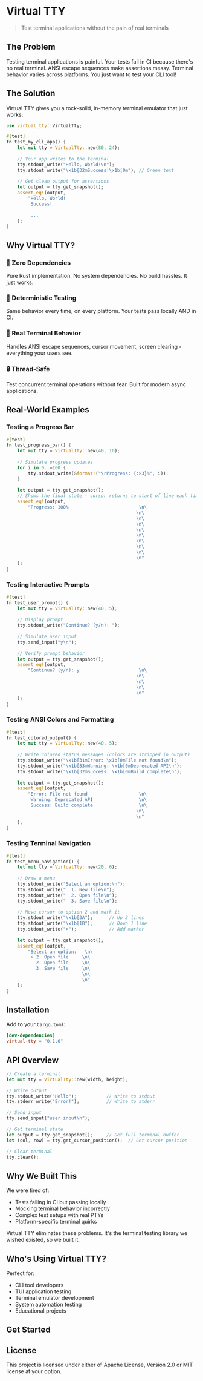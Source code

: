 # Virtual TTY

> Test terminal applications without the pain of real terminals

## The Problem

Testing terminal applications is painful. Your tests fail in CI because there's no real terminal. ANSI escape sequences make assertions messy. Terminal behavior varies across platforms. You just want to test your CLI tool!

## The Solution

Virtual TTY gives you a rock-solid, in-memory terminal emulator that just works:

```rust
use virtual_tty::VirtualTty;

#[test]
fn test_my_cli_app() {
    let mut tty = VirtualTty::new(80, 24);
    
    // Your app writes to the terminal
    tty.stdout_write("Hello, World!\n");
    tty.stdout_write("\x1b[32mSuccess!\x1b[0m"); // Green text
    
    // Get clean output for assertions
    let output = tty.get_snapshot();
    assert_eq!(output, 
        "Hello, World!                                                                   \n\
         Success!                                                                        \n\
                                                                                         \n\
         ...                                                                             \n"
    );
}
```

## Why Virtual TTY?

### 🚀 Zero Dependencies
Pure Rust implementation. No system dependencies. No build hassles. It just works.

### 🎯 Deterministic Testing
Same behavior every time, on every platform. Your tests pass locally AND in CI.

### 🧩 Real Terminal Behavior
Handles ANSI escape sequences, cursor movement, screen clearing - everything your users see.

### 🔒 Thread-Safe
Test concurrent terminal operations without fear. Built for modern async applications.

## Real-World Examples

### Testing a Progress Bar

```rust
#[test]
fn test_progress_bar() {
    let mut tty = VirtualTty::new(40, 10);
    
    // Simulate progress updates
    for i in 0..=100 {
        tty.stdout_write(&format!("\rProgress: {:>3}%", i));
    }
    
    let output = tty.get_snapshot();
    // Shows the final state - cursor returns to start of line each time
    assert_eq!(output,
        "Progress: 100%                          \n\
                                                \n\
                                                \n\
                                                \n\
                                                \n\
                                                \n\
                                                \n\
                                                \n\
                                                \n\
                                                \n"
    );
}
```

### Testing Interactive Prompts

```rust
#[test]
fn test_user_prompt() {
    let mut tty = VirtualTty::new(40, 5);
    
    // Display prompt
    tty.stdout_write("Continue? (y/n): ");
    
    // Simulate user input
    tty.send_input("y\n");
    
    // Verify prompt behavior
    let output = tty.get_snapshot();
    assert_eq!(output,
        "Continue? (y/n): y                      \n\
                                                \n\
                                                \n\
                                                \n\
                                                \n"
    );
}
```

### Testing ANSI Colors and Formatting

```rust
#[test]
fn test_colored_output() {
    let mut tty = VirtualTty::new(40, 5);
    
    // Write colored status messages (colors are stripped in output)
    tty.stdout_write("\x1b[31mError: \x1b[0mFile not found\n");
    tty.stdout_write("\x1b[33mWarning: \x1b[0mDeprecated API\n");
    tty.stdout_write("\x1b[32mSuccess: \x1b[0mBuild complete\n");
    
    let output = tty.get_snapshot();
    assert_eq!(output,
        "Error: File not found                   \n\
         Warning: Deprecated API                 \n\
         Success: Build complete                 \n\
                                                \n\
                                                \n"
    );
}
```

### Testing Terminal Navigation

```rust
#[test]
fn test_menu_navigation() {
    let mut tty = VirtualTty::new(20, 6);
    
    // Draw a menu
    tty.stdout_write("Select an option:\n");
    tty.stdout_write("  1. New file\n");
    tty.stdout_write("  2. Open file\n");
    tty.stdout_write("  3. Save file\n");
    
    // Move cursor to option 2 and mark it
    tty.stdout_write("\x1b[3A");      // Up 3 lines
    tty.stdout_write("\x1b[1B");      // Down 1 line
    tty.stdout_write(">");            // Add marker
    
    let output = tty.get_snapshot();
    assert_eq!(output,
        "Select an option:   \n\
         > 2. Open file     \n\
           2. Open file     \n\
           3. Save file     \n\
                            \n\
                            \n"
    );
}
```

## Installation

Add to your `Cargo.toml`:

```toml
[dev-dependencies]
virtual-tty = "0.1.0"
```

## API Overview

```rust
// Create a terminal
let mut tty = VirtualTty::new(width, height);

// Write output
tty.stdout_write("Hello");           // Write to stdout
tty.stderr_write("Error!");          // Write to stderr

// Send input
tty.send_input("user input\n");

// Get terminal state
let output = tty.get_snapshot();     // Get full terminal buffer
let (col, row) = tty.get_cursor_position();  // Get cursor position

// Clear terminal
tty.clear();
```

## Why We Built This

We were tired of:
- Tests failing in CI but passing locally
- Mocking terminal behavior incorrectly
- Complex test setups with real PTYs
- Platform-specific terminal quirks

Virtual TTY eliminates these problems. It's the terminal testing library we wished existed, so we built it.

## Who's Using Virtual TTY?

Perfect for:
- CLI tool developers
- TUI application testing
- Terminal emulator development
- System automation testing
- Educational projects

## Get Started

## License

This project is licensed under either of Apache License, Version 2.0 or MIT license at your option.